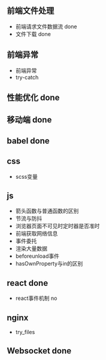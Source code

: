 ## 前端文件处理
- 前端请求文件数据流 done
- 文件下载 done
## 前端异常
- 前端异常
- try-catch
## 性能优化 done
## 移动端 done
## babel  done
## css
- scss变量 
## js
- 箭头函数与普通函数的区别
- 节流与防抖
- 浏览器页面不可见时定时器是否准时
- 前端获取网络信息
- 事件委托
- 渲染大量数据
- beforeunload事件
- hasOwnProperty与in的区别
## react done
- react事件机制  no
## nginx
- try_files
## Websocket done
